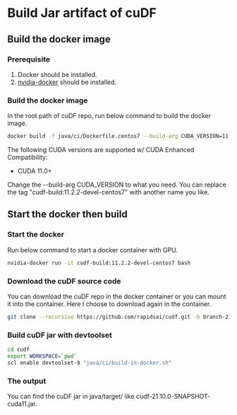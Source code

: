 # Build Jar artifact of cuDF

## Build the docker image

### Prerequisite

1. Docker should be installed.
2. [nvidia-docker](https://github.com/NVIDIA/nvidia-docker) should be installed.

### Build the docker image

In the root path of cuDF repo, run below command to build the docker image.
```bash
docker build -f java/ci/Dockerfile.centos7 --build-arg CUDA_VERSION=11.2.2 -t cudf-build:11.2.2-devel-centos7 .
```

The following CUDA versions are supported w/ CUDA Enhanced Compatibility:
* CUDA 11.0+

Change the --build-arg CUDA_VERSION to what you need.
You can replace the tag "cudf-build:11.2.2-devel-centos7" with another name you like.

## Start the docker then build

### Start the docker

Run below command to start a docker container with GPU.
```bash
nvidia-docker run -it cudf-build:11.2.2-devel-centos7 bash
```

### Download the cuDF source code

You can download the cuDF repo in the docker container or you can mount it into the container.
Here I choose to download again in the container.
```bash
git clone --recursive https://github.com/rapidsai/cudf.git -b branch-21.10
```

### Build cuDF jar with devtoolset

```bash
cd cudf
export WORKSPACE=`pwd`
scl enable devtoolset-9 "java/ci/build-in-docker.sh"
```

### The output

You can find the cuDF jar in java/target/ like cudf-21.10.0-SNAPSHOT-cuda11.jar.

